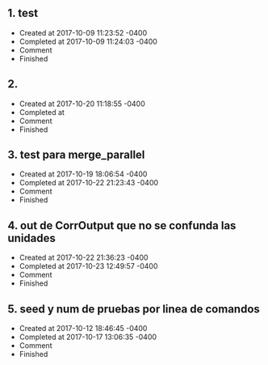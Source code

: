 ## 1. test
- Created at   2017-10-09 11:23:52 -0400
- Completed at 2017-10-09 11:24:03 -0400
- Comment      
- Finished     

## 2. 
- Created at   2017-10-20 11:18:55 -0400
- Completed at 
- Comment      
- Finished     

## 3. test para merge_parallel
- Created at   2017-10-19 18:06:54 -0400
- Completed at 2017-10-22 21:23:43 -0400
- Comment      
- Finished     

## 4. out de CorrOutput que no se confunda las unidades
- Created at   2017-10-22 21:36:23 -0400
- Completed at 2017-10-23 12:49:57 -0400
- Comment      
- Finished     

## 5. seed y num de pruebas por linea de comandos
- Created at   2017-10-12 18:46:45 -0400
- Completed at 2017-10-17 13:06:35 -0400
- Comment      
- Finished     

